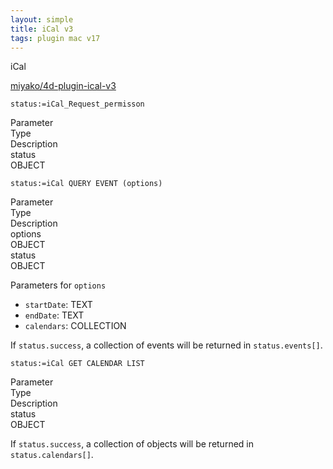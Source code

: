 ```yaml
---
layout: simple
title: iCal v3
tags: plugin mac v17
---
```


iCal

<!--more-->

[miyako/4d-plugin-ical-v3](https://github.com/miyako/4d-plugin-ical-v3/)

```
status:=iCal_Request_permisson
```

<div class="grid">
  <div class="syntax-th cell cell--2">Parameter</div>
  <div class="syntax-th cell cell--2">Type</div>
  <div class="syntax-th cell cell--8">Description</div>
  <div class="syntax-td cell cell--2">status</div>
  <div class="syntax-td cell cell--2">OBJECT</div>
  <div class="syntax-td cell cell--8"></div>          
</div>

```
status:=iCal QUERY EVENT (options)
```

<div class="grid">
    <div class="syntax-th cell cell--2">Parameter</div>
    <div class="syntax-th cell cell--2">Type</div>
    <div class="syntax-th cell cell--8">Description</div>
    <div class="syntax-td cell cell--2">options</div>
    <div class="syntax-td cell cell--2">OBJECT</div>
    <div class="syntax-td cell cell--8"></div>     
    <div class="syntax-td cell cell--2">status</div>
    <div class="syntax-td cell cell--2">OBJECT</div>
    <div class="syntax-td cell cell--8"></div>          
</div>

Parameters for ``options``

* ``startDate``:  TEXT
* ``endDate``: TEXT
* ``calendars``: COLLECTION

If ``status.success``, a collection of events will be returned in ``status.events[]``.

```
status:=iCal GET CALENDAR LIST
```

<div class="grid">
  <div class="syntax-th cell cell--2">Parameter</div>
  <div class="syntax-th cell cell--2">Type</div>
  <div class="syntax-th cell cell--8">Description</div>
  <div class="syntax-td cell cell--2">status</div>
  <div class="syntax-td cell cell--2">OBJECT</div>
  <div class="syntax-td cell cell--8"></div>          
</div>

If ``status.success``, a collection of objects will be returned in ``status.calendars[]``.

